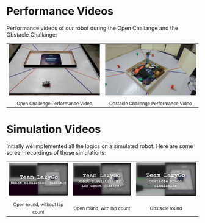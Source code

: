 # Performance Videos
Performance videos of our robot during the Open Challange and the Obstacle Challange:

<table>
    <tr>
        <td align="center">
            <a href="https://youtu.be/mmCBXnwzk5c">
                <img src="../assets/open_performance.jpg" alt="Open Challenge Performance Video" width="375">
            </a>
        </td>
        <td align="center">
            <a href="https://youtu.be/ncdmDtmnTJw">
                <img src="../assets/obstacle_performance.jpg" alt="Obstacle Challenge Performance Video" width="375">
            </a>
        </td>
    </tr>
    <tr>
        <td align="center"><sub>Open Challenge Performance Video</sub></td>
        <td align="center"><sub>Obstacle Challenge Performance Video</sub></td>
    </tr>
</table>


# Simulation Videos
Initially we implemented all the logics on a simulated robot. Here are some screen recordings of those simulations:

<table>
    <tr>
        <td align="center">
            <a href="https://youtu.be/7jhgtUxxIgY">
                <img src="../assets/Open Round Basic.png" alt="Open Round Basic" width="250">
            </a>
        </td>
        <td align="center">
            <a href="https://youtu.be/7BVIbg3AUaY">
                <img src="../assets/Open Round With Lap Count.png" alt="Open Round With Lap Count" width="250">
            </a>
        </td>
        <td align="center">
            <a href="https://youtu.be/xk6vUA5FqXY">
                <img src="../assets/Obstacle Round.png" alt="Obstacle Round" width="250">
            </a>
        </td>
        </tr>
    <tr>
        <td align="center"><sub>Open round, without lap count</sub></td>
        <td align="center"><sub>Open round, with lap count</sub></td>
        <td align="center"><sub>Obstacle round</sub></td>
    </tr>
</table>

